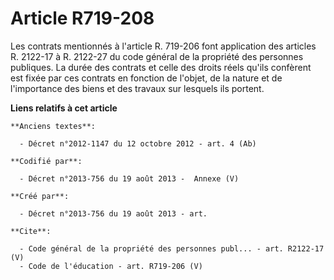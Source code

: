 # Article R719-208

Les contrats mentionnés à l'article R. 719-206 font application des articles R. 2122-17 à R. 2122-27 du code général de la
propriété des personnes publiques. La durée des contrats et celle des droits réels qu'ils confèrent est fixée par ces
contrats en fonction de l'objet, de la nature et de l'importance des biens et des travaux sur lesquels ils portent.

**Liens relatifs à cet article**

	**Anciens textes**:

	  - Décret n°2012-1147 du 12 octobre 2012 - art. 4 (Ab)

	**Codifié par**:

	  - Décret n°2013-756 du 19 août 2013 -  Annexe (V)

	**Créé par**:

	  - Décret n°2013-756 du 19 août 2013 - art.

	**Cite**:

	  - Code général de la propriété des personnes publ... - art. R2122-17 (V)
	  - Code de l'éducation - art. R719-206 (V)
